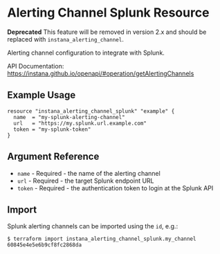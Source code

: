 # Alerting Channel Splunk Resource

**Deprecated** This feature will be removed in version 2.x and should be replaced with `instana_alerting_channel`.

Alerting channel configuration to integrate with Splunk.

API Documentation: <https://instana.github.io/openapi/#operation/getAlertingChannels>

## Example Usage

```hcl
resource "instana_alerting_channel_splunk" "example" {
  name  = "my-splunk-alerting-channel"
  url   = "https://my.splunk.url.example.com"
  token = "my-splunk-token"
}
```

## Argument Reference

* `name` - Required - the name of the alerting channel
* `url` - Required - the target Splunk endpoint URL
* `token` - Required - the authentication token to login at the Splunk API

## Import

Splunk alerting channels can be imported using the `id`, e.g.:

```
$ terraform import instana_alerting_channel_splunk.my_channel 60845e4e5e6b9cf8fc2868da
```
